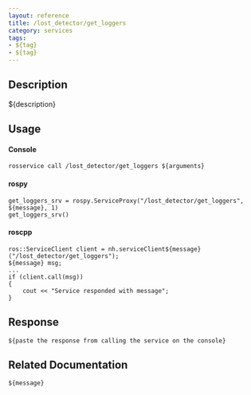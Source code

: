 ```yaml
---
layout: reference
title: /lost_detector/get_loggers
category: services
tags: 
- ${tag} 
- ${tag}
---
```


## Description
${description}

## Usage
#### Console
```
rosservice call /lost_detector/get_loggers ${arguments}
```

#### rospy
```
get_loggers_srv = rospy.ServiceProxy("/lost_detector/get_loggers", ${message}, 1)
get_loggers_srv()
```

#### roscpp
```
ros::ServiceClient client = nh.serviceClient${message}("/lost_detector/get_loggers");
${message} msg;
...
if (client.call(msg))
{
    cout << "Service responded with message";
}
```

## Response
```
${paste the response from calling the service on the console}
```

## Related Documentation
``${message}``